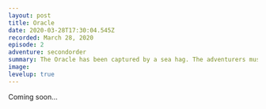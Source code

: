 ```yaml
---
layout: post
title: Oracle
date: 2020-03-28T17:30:04.545Z
recorded: March 28, 2020
episode: 2
adventure: secondorder
summary: The Oracle has been captured by a sea hag. The adventurers must enter the cavern below the temple and find the Oracle before something awful happens to her!
image: 
levelup: true
---
```


Coming soon...
